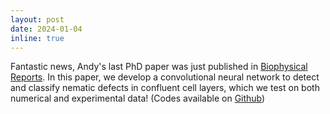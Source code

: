 ```yaml
---
layout: post
date: 2024-01-04
inline: true
---
```


Fantastic news, Andy's last PhD paper was just published in <a href="https://www.sciencedirect.com/science/article/pii/S2667074724000016?via%3Dihub">Biophysical Reports</a>. In this paper, we develop a convolutional neural network to detect and classify nematic defects in confluent cell layers, which we test on both numerical and experimental data! (Codes available on <a href="https://github.com/KilleenA/ML_DefectDetection">Github</a>)